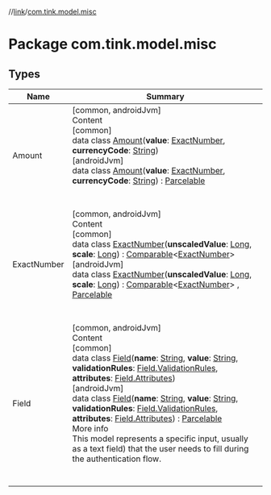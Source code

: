 //[link](../index.md)/[com.tink.model.misc](index.md)



# Package com.tink.model.misc  


## Types  
  
|  Name|  Summary| 
|---|---|
| <a name="com.tink.model.misc/Amount///PointingToDeclaration/"></a>Amount| <a name="com.tink.model.misc/Amount///PointingToDeclaration/"></a>[common, androidJvm]  <br>Content  <br>[common]  <br>data class [Amount]([common]-amount/index.md)(**value**: [ExactNumber]([common]-exact-number/index.md), **currencyCode**: [String](https://kotlinlang.org/api/latest/jvm/stdlib/kotlin/-string/index.html))  <br>[androidJvm]  <br>data class [Amount]([android-jvm]-amount/index.md)(**value**: [ExactNumber]([android-jvm]-exact-number/index.md), **currencyCode**: [String](https://kotlinlang.org/api/latest/jvm/stdlib/kotlin/-string/index.html)) : [Parcelable](https://developer.android.com/reference/kotlin/android/os/Parcelable.html)  <br><br><br>
| <a name="com.tink.model.misc/ExactNumber///PointingToDeclaration/"></a>ExactNumber| <a name="com.tink.model.misc/ExactNumber///PointingToDeclaration/"></a>[common, androidJvm]  <br>Content  <br>[common]  <br>data class [ExactNumber]([common]-exact-number/index.md)(**unscaledValue**: [Long](https://kotlinlang.org/api/latest/jvm/stdlib/kotlin/-long/index.html), **scale**: [Long](https://kotlinlang.org/api/latest/jvm/stdlib/kotlin/-long/index.html)) : [Comparable](https://kotlinlang.org/api/latest/jvm/stdlib/kotlin/-comparable/index.html)<[ExactNumber]([common]-exact-number/index.md)>   <br>[androidJvm]  <br>data class [ExactNumber]([android-jvm]-exact-number/index.md)(**unscaledValue**: [Long](https://kotlinlang.org/api/latest/jvm/stdlib/kotlin/-long/index.html), **scale**: [Long](https://kotlinlang.org/api/latest/jvm/stdlib/kotlin/-long/index.html)) : [Comparable](https://kotlinlang.org/api/latest/jvm/stdlib/kotlin/-comparable/index.html)<[ExactNumber]([android-jvm]-exact-number/index.md)> , [Parcelable](https://developer.android.com/reference/kotlin/android/os/Parcelable.html)  <br><br><br>
| <a name="com.tink.model.misc/Field///PointingToDeclaration/"></a>Field| <a name="com.tink.model.misc/Field///PointingToDeclaration/"></a>[common, androidJvm]  <br>Content  <br>[common]  <br>data class [Field]([common]-field/index.md)(**name**: [String](https://kotlinlang.org/api/latest/jvm/stdlib/kotlin/-string/index.html), **value**: [String](https://kotlinlang.org/api/latest/jvm/stdlib/kotlin/-string/index.html), **validationRules**: [Field.ValidationRules]([common]-field/-validation-rules/index.md), **attributes**: [Field.Attributes]([common]-field/-attributes/index.md))  <br>[androidJvm]  <br>data class [Field]([android-jvm]-field/index.md)(**name**: [String](https://kotlinlang.org/api/latest/jvm/stdlib/kotlin/-string/index.html), **value**: [String](https://kotlinlang.org/api/latest/jvm/stdlib/kotlin/-string/index.html), **validationRules**: [Field.ValidationRules]([android-jvm]-field/-validation-rules/index.md), **attributes**: [Field.Attributes]([android-jvm]-field/-attributes/index.md)) : [Parcelable](https://developer.android.com/reference/kotlin/android/os/Parcelable.html)  <br>More info  <br>This model represents a specific input, usually as a text field) that the user needs to fill during the authentication flow.  <br><br><br>

